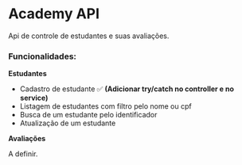 # Academy API

Api de controle de estudantes e suas avaliações.

### Funcionalidades:

**Estudantes**

- Cadastro de estudante ✅ **(Adicionar try/catch no controller e no service)**
- Listagem de estudantes com filtro pelo nome ou cpf
- Busca de um estudante pelo identificador
- Atualização de um estudante

**Avaliações**

A definir.
